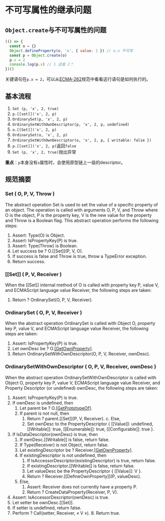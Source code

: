 # 不可写属性的继承问题

## `Object.create`与不可写属性的问题

```javascript
(() => {
  const o = {}
  Object.defineProperty(o, 'x', { value: 1 }) // o.x 不可写
  const p = Object.create(o)
  p.x = 2
  console.log(p.x) // 1 还是 2？
})()

```

关键语句在`p.x = 2`，可以从[ECMA-262](https://www.ecma-international.org/publications-and-standards/standards/ecma-262/)规范中看看这行语句是如何执行的。

## 基本流程
1. `Set (p, 'x', 2, true)`
1. `p.[[set]]('x', 2, p)`
1. `OrdinarySet(p, 'x', 2, p)`
1. `OrdinarySetWithOwnDescriptor(p, 'x', 2, p, undefined)`
1. `o.[[Set]]('x', 2, p)`
1. `OrdinarySet(o, 'x', 2, p)`
1. `OrdinarySetWithOwnDescriptor(o, 'x', 2, p, { writable: false })`
1. `p.[[set]]('x', 2, p)`返回`false`
1. `Set (p, 'x', 2, true)`抛出异常

**重点**：`p`本身没有`x`属性时，会使用原型链上一级的descriptor。

## 规范摘要

### Set ( O, P, V, Throw )
The abstract operation Set is used to set the value of a specific property of an object. The operation is called with arguments O, P, V, and Throw where O is the object, P is the property key, V is the new value for the property and Throw is a Boolean flag. This abstract operation performs the following steps:
1. Assert: Type(O) is Object.
2. Assert: IsPropertyKey(P) is true.
3. Assert: Type(Throw) is Boolean.
4. Let success be ? O.[[Set]](P, V, O).
5. If success is false and Throw is true, throw a TypeError exception.
6. Return success.

### [[Set]] ( P, V, Receiver )
When the [[Set]] internal method of O is called with property key P, value V, and ECMAScript language value Receiver, the following steps are taken:
1. Return ? OrdinarySet(O, P, V, Receiver).

### OrdinarySet ( O, P, V, Receiver )
When the abstract operation OrdinarySet is called with Object O, property key P, value V, and ECMAScript language value Receiver, the following steps are taken:
1. Assert: IsPropertyKey(P) is true.
2. Let ownDesc be ? O.[[GetOwnProperty]](P).
3. Return OrdinarySetWithOwnDescriptor(O, P, V, Receiver, ownDesc).


### OrdinarySetWithOwnDescriptor ( O, P, V, Receiver, ownDesc )
When the abstract operation OrdinarySetWithOwnDescriptor is called with Object O, property key P, value V, ECMAScript language value Receiver, and Property Descriptor (or undefined) ownDesc, the following steps are taken:
1. Assert: IsPropertyKey(P) is true.
2. If ownDesc is undefined, then
    1. Let parent be ? O.[[GetPrototypeOf]]().
    1. If parent is not null, then
        1. Return ? parent.[[Set]](P, V, Receiver). c. Else,
        1. Set ownDesc to the PropertyDescriptor { [[Value]]: undefined, [[Writable]]: true, [[Enumerable]]: true, [[Configurable]]: true }.
3. If IsDataDescriptor(ownDesc) is true, then
    1. If ownDesc.[[Writable]] is false, return false.
    1. If Type(Receiver) is not Object, return false.
    1. Let existingDescriptor be ? Receiver.[[GetOwnProperty]](P).
    1. If existingDescriptor is not undefined, then
        1. If IsAccessorDescriptor(existingDescriptor) is true, return false.
        1. If existingDescriptor.[[Writable]] is false, return false.
        1. Let valueDesc be the PropertyDescriptor { [[Value]]: V }.
        1. Return ? Receiver.[[DefineOwnProperty]](P, valueDesc).
    1. Else,
        1. Assert: Receiver does not currently have a property P.
        1. Return ? CreateDataProperty(Receiver, P, V).
4. Assert: IsAccessorDescriptor(ownDesc) is true.
5. Let setter be ownDesc.[[Set]].
6. If setter is undefined, return false.
7. Perform ? Call(setter, Receiver, « V »). 8. Return true.
